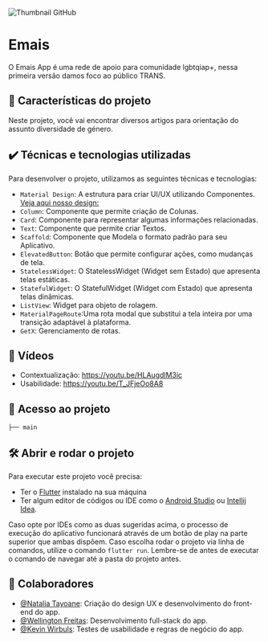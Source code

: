 ![Thumbnail GitHub](https://github.com/Natayoane/emais/blob/feature/readme/images/siglas.png)

# Emais

O Emais App é uma rede de apoio para comunidade lgbtqiap+, nessa primeira versão damos foco ao público TRANS.

## 🔨 Características do projeto

Neste projeto, você vai encontrar diversos artigos para orientação do assunto diversidade de género.

## ✔️ Técnicas e tecnologias utilizadas

Para desenvolver o projeto, utilizamos as seguintes técnicas e tecnologias:

- `Material Design`: A estrutura para criar UI/UX utilizando Componentes. [Veja aqui nosso design:](https://www.figma.com/file/yRQkTzjoFZ8xC6KdZzsFR1/Untitled?node-id=126%3A626)
- `Column`: Componente que permite criação de Colunas.
- `Card`: Componente para representar algumas informações relacionadas.
- `Text`: Componente que permite criar Textos.
- `Scaffold`: Componente que Modela o formato padrão para seu Aplicativo.
- `ElevatedButton`: Botão que permite configurar ações, como mudanças de tela.
- `StatelessWidget`: O StatelessWidget (Widget sem Estado) que apresenta telas estáticas.
- `StatefulWidget`: O StatefulWidget (Widget com Estado) que apresenta telas dinâmicas.
- `ListView`: Widget para objeto de rolagem.
- `MaterialPageRoute`:Uma rota modal que substitui a tela inteira por uma transição adaptável à plataforma.
- `GetX`: Gerenciamento de rotas.

## 📼 Vídeos 
- Contextualização: https://youtu.be/HLAugdlM3ic
- Usabilidade: https://youtu.be/T_JFjeOo8A8

## 📁 Acesso ao projeto

```
├── main
```

## 🛠️ Abrir e rodar o projeto

Para executar este projeto você precisa:

- Ter o [Flutter](https://flutter.dev/docs/get-started/install) instalado na sua máquina
- Ter algum editor de códigos ou IDE como o [Android Studio](https://developer.android.com/studio) ou [Intellij Idea](https://www.jetbrains.com/pt-br/idea/download/).

Caso opte por IDEs como as duas sugeridas acima, o processo de execução do aplicativo funcionará através de um botão de play na parte superior que ambas dispõem. Caso escolha rodar o projeto via linha de comandos, utilize o comando `flutter run`. Lembre-se de antes de executar o comando de navegar até a pasta do projeto antes.

## 🤝​ Colaboradores

- [@Natalia Tayoane](https://www.linkedin.com/in/natalia-tayoane/):
  Criação do design UX e desenvolvimento do front-end do app.
- [@Wellington Freitas](https://www.linkedin.com/in/wfreitasdev/):
  Desenvolvimento full-stack do app.
- [@Kevin Wirbuls](https://www.linkedin.com/in/kevin-moraes-369373b6/):
  Testes de usabilidade e regras de negócio do app.
